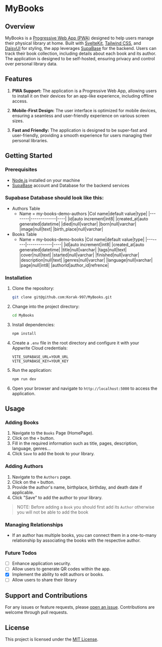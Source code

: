 # MyBooks

## Overview

MyBooks is a [Progressive Web App (PWA)](https://web.dev/explore/progressive-web-apps) designed to help users manage their physical library at home. Built with [SvelteKit](https://kit.svelte.dev/), [Tailwind CSS](https://tailwindcss.com/), and [DaisyUI](https://daisyui.com/) for styling, the app leverages [SupaBase](https://supabase.com/) for the backend. Users can track their book collection, including details about each book and its author. The application is designed to be self-hosted, ensuring privacy and control over personal library data.

## Features

1. **PWA Support:** The application is a Progressive Web App, allowing users to install it on their devices for an app-like experience, including offline access.

2. **Mobile-First Design:** The user interface is optimized for mobile devices, ensuring a seamless and user-friendly experience on various screen sizes.

3. **Fast and Friendly:** The application is designed to be super-fast and user-friendly, providing a smooth experience for users managing their personal libraries.

## Getting Started

### Prerequisites

- [Node.js](https://nodejs.org/) installed on your machine
- [SupaBase](https://appwrite.io/) account and Database for the backend services

### Supabase Database should look like this:

- Authors Table
  - Name = my-books-demo-authors
    |Col name|default value|type|
    |--------|-------------|----|
    |id|auto increment|int8|
    |created_at|auto generated|datetime|
    |died|null|varchar|
    |born|null|varchar|
    |image|null|text|
    |birth_place|null|varchar|
- Books Table
  - Name = my-books-demo-books
    |Col name|default value|type|
    |--------|-------------|----|
    |id|auto increment|int8|
    |created_at|auto generated|datetime|
    |title|null|varchar|
    |tags|null|text|
    |cover|null|text|
    |started|null|varchar|
    |finished|null|varchar|
    |description|null|text|
    |genres|null|varchar|
    |language|null|varchar|
    |page|null|int8|
    |authorId|author_id|refrence|

### Installation

1. Clone the repository:

   ```bash
   git clone git@github.com:Korak-997/MyBooks.git
   ```

2. Change into the project directory:

   ```bash
   cd MyBooks
   ```

3. Install dependencies:

   ```bash
   npm install
   ```

4. Create a `.env` file in the root directory and configure it with your Appwrite Cloud credentials:

   ```env
   VITE_SUPABASE_URL=YOUR_URL
   VITE_SUPABASE_KEY=YOUR_KEY

   ```

5. Run the application:

   ```bash
   npm run dev
   ```

6. Open your browser and navigate to `http://localhost:5000` to access the application.

## Usage

### Adding Books

1. Navigate to the `Books` Page (HomePage).
2. Click on the `+` button.
3. Fill in the required information such as title, pages, description, language, genres...
4. Click `Save` to add the book to your library.

### Adding Authors

1. Navigate to the `Authors` page.
2. Click on the `+` button.
3. Provide the author's name, birthplace, birthday, and death date if applicable.
4. Click "Save" to add the author to your library.

> NOTE: Before adding a `Book` you should first add its `Author` otherwise you will not be able to add the book

### Managing Relationships

- If an author has multiple books, you can connect them in a one-to-many relationship by associating the books with the respective author.

### Future Todos

- [ ] Enhance application security.
- [ ] Allow users to generate QR codes within the app.
- [x] Implement the ability to edit authors or books.
- [ ] Allow users to share their library

## Support and Contributions

For any issues or feature requests, please [open an issue](https://github.com/Korak-997/MyBooks/issues/new/choose). Contributions are welcome through pull requests.

## License

This project is licensed under the [MIT License](./LICENSE).
